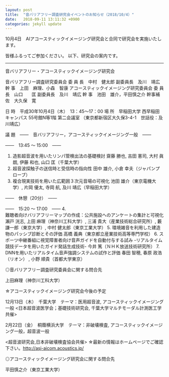 ```yaml
---
layout: post
title:  "音バリアフリー調査研究会イベントのお知らせ（2018/10/4）"
date:   2018-09-11 13:11:32 +0900
categories: jekyll update
---
```


10月4日　AIアコースティックイメージング研究会と合同で研究会を実施いたします。

皆様ふるってご参加ください。
以下、研究会の案内です。

------------------------------------
音バリアフリー・アコースティックイメージング研究会

音バリアフリー調査研究委員会
委 員 長　中村　健太郎
副委員長　及川　靖広
幹    事　上田　麻理、小森　智康
アコースティックイメージング研究委員会
委 員 長　山口　　匡
副委員長　及川　靖広
幹    事　池田　雄介，平田慎之介
幹事補佐　大久保　寛

日    時　平成30年10月4日（木）　13：45～17：00
場    所　早稲田大学 西早稲田キャンパス 55号館N等1階 第二会議室
（東京都新宿区大久保3-4-1　世話役：及川靖広）

議    題　――　音バリアフリー，アコースティックイメージング一般　――

――　13:45 ～ 15:00　――
1.    造影超音波を用いたリンパ管検出法の基礎検討
齋藤 勝也, 吉田 憲司, 大村 眞朗, 伊藤 和也, 山口 匡（千葉大学）
2.    超音波探触子の送信時と受信時の指向性
田中 雄介, 小倉 幸夫（ジャパンプローブ）
3.    複合現実技術を用いた広範囲３次元音場の可視化
池田 雄介（東京電機大学）, 片岡 優太, 寺岡 航, 及川 靖広（早稲田大学）

――　休憩（20分）　――

――　15:20 ～ 17:00　――
4.    
難聴者向けバリアフリーマップの作成：公共施設へのアンケートの集計と可視化
瀨戸 洸志, 上田 麻理（神奈川工科大学）, 三浦 貴大（産業技術総合研究所）,
藪 謙一郎（東京大学）, 中村 健太郎（東京工業大学）
5.    環境雑音を利用した建造物のパッシブ診断とその評価
高橋 義典（東京都立産業技術高等専門学校）
6.    スポーツ中継番組に視覚障害者向け音声ガイドを自動付与する試み 
-リアルタイム競技データを用いたガイド発話生成技術-
今井 篤（ＮＨＫ放送技術研究所）
7.    DNNを用いたリアルタイム音声強調システムの試作と評価
春田 智穂, 春原 政浩（リオン） , 小野 順貴（首都大学東京）


◎音バリアフリー調査研究委員会に関する問合先　

上田麻理（神奈川工科大学）

☆アコースティックイメージング研究会今後の予定

12月13日（木）　千葉大学　テーマ：医用超音波, アコースティックイメージング一般 <日本超音波医学会；基礎技術研究会, 千葉大学マルチモーダル計測医工学共催>

2月22日（金）　桐蔭横浜大学　テーマ：非破壊検査, アコースティックイメージング一般，超音波一般 

<超音波研究会,日本非破壊検査協会共催>
☆最新の情報はホームページでご確認下さい。http://asj-aicom.acoustics.jp/

◎アコースティックイメージング研究会に関する問合先

平田慎之介（東京工業大学）
